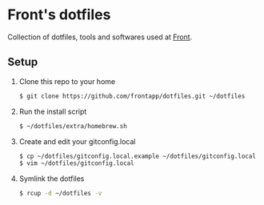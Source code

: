 # Front's dotfiles

Collection of dotfiles, tools and softwares used at [Front](https://frontapp.com).

## Setup

1. Clone this repo to your home
    ```bash
    $ git clone https://github.com/frontapp/dotfiles.git ~/dotfiles
    ```
2. Run the install script
    ```bash
    $ ~/dotfiles/extra/homebrew.sh
    ```
3. Create and edit your gitconfig.local
    ```bash
    $ cp ~/dotfiles/gitconfig.local.example ~/dotfiles/gitconfig.local
    $ vim ~/dotfiles/gitconfig.local
    ```
4. Symlink the dotfiles
    ```bash
    $ rcup -d ~/dotfiles -v
    ```
